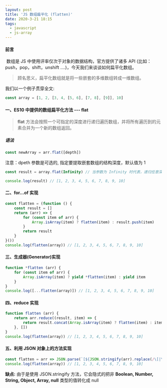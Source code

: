 ```yaml
---
layout: post
title: 'JS 数组扁平化 (flatten)'
date: 2020-3-21 18:15
tags: 
  - javascript
  - js-array
---
```


#### 前言

​	数组是 JS 中使用评率仅次于对象的数据结构，官方提供了诸多 API (比如：push，pop，shift，unshift ....)，今天我们来谈谈如何扁平化数组。



> 顾名思义，扁平化数组就是将一些嵌套的多维数组转成一维数组。



我们以一个例子贯穿全文:

```javascript
const array = [1, 2, [3, 4, [5, 6], [7, 8], [9]], 10]
```



#### 一、ES10 中提供的数组扁平化方法 --- flat

> **flat** 方法会按照一个可指定的深度进行递归遍历数组，并将所有遍历到的元素合并为一个新的数组返回。

##### 语法

```javascript
const newArray = arr.flat([depth])
```

注意：dpeth 参数是可选的, 指定要提取嵌套数组的结构深度，默认值为 1

```javascript
const result = array.flat(Infinity) // 当参数为 Infinity 时代表，递归任意深度的嵌套数组

console.log(result) // [1, 2, 3, 4, 5, 6, 7, 8, 9, 10]
```

#### 二、for...of 实现

```javascript
const flatten = (function () {
    const result = []
    return (arr) => {
        for (const item of arr) {
            Array.isArray(item) ? flatten(item) : result.push(item)
        }
        return result
    }
}())
console.log(flatten(array)) // [1, 2, 3, 4, 5, 6, 7, 8, 9, 10]
```

#### 三、生成器(Generator)实现

```javascript
function *flatten (arr) {
    for (const item of arr) {
        Array.isArray(item) ? yield *flatten(item) : yield item
    }
}
console.log([...flatten(array)]) // [1, 2, 3, 4, 5, 6, 7, 8, 9, 10]
```

#### 四、reduce 实现

```javascript
function flatten (arr) {
    return arr.reduce((result, item) => {
        return result.concat(Array.isArray(item) ? flatten(item) : item)
    }, [])
}
console.log(flatten(array)) // [1, 2, 3, 4, 5, 6, 7, 8, 9, 10]
```

#### 五、利用 JSON 对象上的方法实现

```javascript
const flatten = arr => JSON.parse(`[${JSON.stringify(arr).replace(/\[|\]/g, '')}]`)
console.log(flatten(array)) // [1, 2, 3, 4, 5, 6, 7, 8, 9, 10]
```
**缺点:** 由于是使用 JSON.stringify 方法，它会隐式的把非 **Boolean, Number, String, Object, Array, null** 类型的值转化成 null



